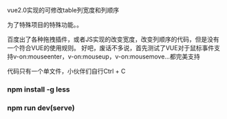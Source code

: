 vue2.0实现的可修改table列宽度和列顺序

为了特殊项目的特殊功能。。

百度出了各种拖拽插件，或者JS实现的改变宽度，改变列顺序的代码，但是没有一个符合VUE的使用规则。
好吧，废话不多说，首先测试了VUE对于鼠标事件支持v-on:mouseenter，v-on:mouseup，v-on:mousemove...都完美支持

代码只有一个单文件，小伙伴们自行Ctrl + C

<h3>npm install -g less<h3>

<h3>npm run dev(serve)<h3>
